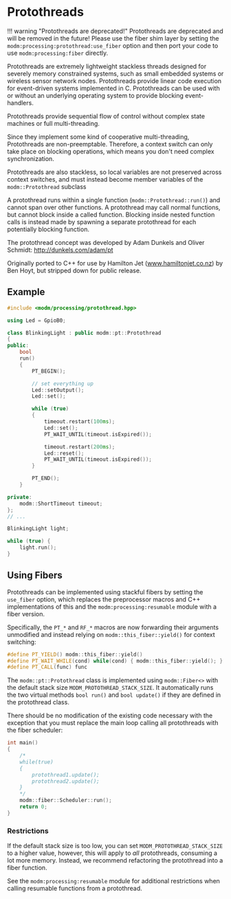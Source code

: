 # Protothreads

!!! warning "Protothreads are deprecated!"
    Protothreads are deprecated and will be removed in the future! Please use
    the fiber shim layer by setting the `modm:processing:protothread:use_fiber`
    option and then port your code to use `modm:processing:fiber` directly.

Protothreads are extremely lightweight stackless threads designed for
severely memory constrained systems, such as small embedded systems or
wireless sensor network nodes. Protothreads provide linear code execution
for event-driven systems implemented in C. Protothreads can be used with or
without an underlying operating system to provide blocking event-handlers.

Protothreads provide sequential flow of control without complex state
machines or full multi-threading.

Since they implement some kind of cooperative multi-threading, Protothreads
are non-preemptable. Therefore, a context switch can only take place on
blocking operations, which means you don't need complex synchronization.

Protothreads are also stackless, so local variables are not preserved across
context switches, and must instead become member variables of the
`modm::Protothread` subclass

A protothread runs within a single function (`modm::Protothread::run()`) and
cannot span over other functions. A protothread may call normal functions,
but cannot block inside a called function. Blocking inside nested function
calls is instead made by spawning a separate protothread for each
potentially blocking function.

The protothread concept was developed by Adam Dunkels and Oliver Schmidt:
http://dunkels.com/adam/pt

Originally ported to C++ for use by Hamilton Jet (www.hamiltonjet.co.nz) by
Ben Hoyt, but stripped down for public release.


## Example

```cpp
#include <modm/processing/protothread.hpp>

using Led = GpioB0;

class BlinkingLight : public modm::pt::Protothread
{
public:
    bool
    run()
    {
        PT_BEGIN();

        // set everything up
        Led::setOutput();
        Led::set();

        while (true)
        {
            timeout.restart(100ms);
            Led::set();
            PT_WAIT_UNTIL(timeout.isExpired());

            timeout.restart(200ms);
            Led::reset();
            PT_WAIT_UNTIL(timeout.isExpired());
        }

        PT_END();
    }

private:
    modm::ShortTimeout timeout;
};
// ...

BlinkingLight light;

while (true) {
    light.run();
}
```


## Using Fibers

Protothreads can be implemented using stackful fibers by setting the `use_fiber`
option, which replaces the preprocessor macros and C++ implementations of this
and the `modm:processing:resumable` module with a fiber version.

Specifically, the `PT_*` and `RF_*` macros are now forwarding their arguments
unmodified and instead relying on `modm::this_fiber::yield()` for context switching:

```cpp
#define PT_YIELD() modm::this_fiber::yield()
#define PT_WAIT_WHILE(cond) while(cond) { modm::this_fiber::yield(); }
#define PT_CALL(func) func
```

The `modm::pt::Protothread` class is implemented using `modm::Fiber<>` with the
default stack size `MODM_PROTOTHREAD_STACK_SIZE`. It automatically runs the two
virtual methods `bool run()` and `bool update()` if they are defined in the
protothread class.

There should be no modification of the existing code necessary with the
exception that you must replace the main loop calling all protothreads with the
fiber scheduler:

```cpp
int main()
{
    /*
    while(true)
    {
        protothread1.update();
        protothread2.update();
    }
    */
    modm::fiber::Scheduler::run();
    return 0;
}
```


### Restrictions

If the default stack size is too low, you can set `MODM_PROTOTHREAD_STACK_SIZE`
to a higher value, however, this will apply to *all* protothreads, consuming a
lot more memory. Instead, we recommend refactoring the protothread into a fiber
function.

See the `modm:processing:resumable` module for additional restrictions when
calling resumable functions from a protothread.

